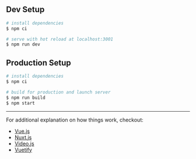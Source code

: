 ## Dev Setup

``` bash
# install dependencies
$ npm ci

# serve with hot reload at localhost:3001
$ npm run dev
```

## Production Setup

```bash
# install dependencies
$ npm ci

# build for production and launch server
$ npm run build
$ npm start
```

---

For additional explanation on how things work, checkout: 
- [Vue.js](https://vuejs.org/v2/guide/)
- [Nuxt.js](https://nuxtjs.org)
- [Video.js](https://docs.videojs.com/)
- [Vuetify](https://vuetifyjs.com/)
